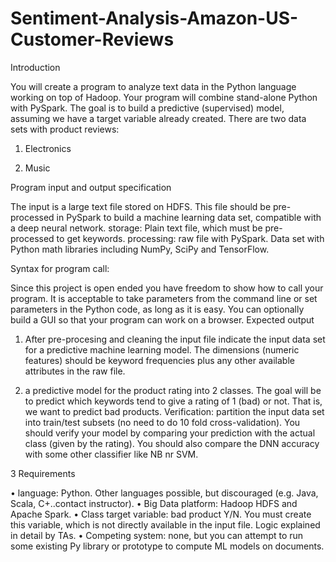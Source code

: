 # Sentiment-Analysis-Amazon-US-Customer-Reviews

Introduction

You will create a program to analyze text data in the Python language working on top of Hadoop. Your program
will combine stand-alone Python with PySpark. The goal is to build a predictive (supervised) model, assuming
we have a target variable already created.
There are two data sets with product reviews:

1. Electronics

2. Music

Program input and output specification

The input is a large text file stored on HDFS. This file should be pre-processed in PySpark to build a machine
learning data set, compatible with a deep neural network.
storage: Plain text file, which must be pre-processed to get keywords.
processing: raw file with PySpark. Data set with Python math libraries including NumPy, SciPy and TensorFlow.

Syntax for program call:

Since this project is open ended you have freedom to show how to call your program. It is acceptable to take
parameters from the command line or set parameters in the Python code, as long as it is easy. You can optionally
build a GUI so that your program can work on a browser.
Expected output

1. After pre-procesing and cleaning the input file indicate the input data set for a predictive machine learning model. The dimensions (numeric features) should be keyword frequencies plus any other available
attributes in the raw file.

2. a predictive model for the product rating into 2 classes. The goal will be to predict which keywords tend
to give a rating of 1 (bad) or not. That is, we want to predict bad products.
Verification: partition the input data set into train/test subsets (no need to do 10 fold cross-validation). You
should verify your model by comparing your prediction with the actual class (given by the rating). You should
also compare the DNN accuracy with some other classifier like NB nr SVM.

3 Requirements

• language: Python. Other languages possible, but discouraged (e.g. Java, Scala, C+..contact instructor).
• Big Data platform: Hadoop HDFS and Apache Spark.
• Class target variable: bad product Y/N. You must create this variable, which is not directly available in
the input file. Logic explained in detail by TAs.
• Competing system: none, but you can attempt to run some existing Py library or prototype to compute
ML models on documents.
